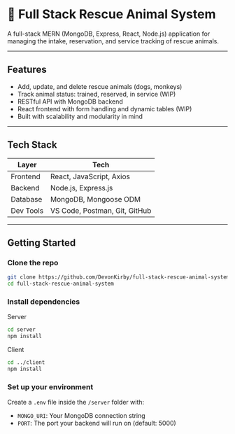 # 🐾 Full Stack Rescue Animal System

A full-stack MERN (MongoDB, Express, React, Node.js) application for managing the intake, reservation, and service tracking of rescue animals.

---

## Features 

- Add, update, and delete rescue animals (dogs, monkeys)
- Track animal status: trained, reserved, in service (WIP)
- RESTful API with MongoDB backend
- React frontend with form handling and dynamic tables (WIP)
- Built with scalability and modularity in mind 

---

## Tech Stack

| Layer     | Tech                      |
|-----------|---------------------------|
| Frontend  | React, JavaScript, Axios |
| Backend   | Node.js, Express.js       |
| Database  | MongoDB, Mongoose ODM     |
| Dev Tools | VS Code, Postman, Git, GitHub |

---

## Getting Started

### Clone the repo
```bash
git clone https://github.com/DevonKirby/full-stack-rescue-animal-system.git
cd full-stack-rescue-animal-system
```

### Install dependencies

Server
```bash
cd server
npm install
```

Client
```bash
cd ../client
npm install
```

### Set up your environment

Create a `.env` file inside the `/server` folder with:

- `MONGO_URI`: Your MongoDB connection string
- `PORT`: The port your backend will run on (default: 5000)